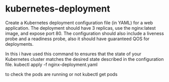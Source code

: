 # kubernetes-deployment
Create a Kubernetes deployment configuration file (in YAML) for a web application. The deployment should have 3 replicas, use the nginx:latest image, and expose port 80. The configuration should also include a liveness probe and a readiness probe, also it should have guaranteed QOS for deployments.


In this i have used this command to ensures that the state of your Kubernetes cluster matches the desired state described in the configuration file.
kubectl apply -f nginx-deployment.yaml

to check the pods are running or not
kubectl get pods
